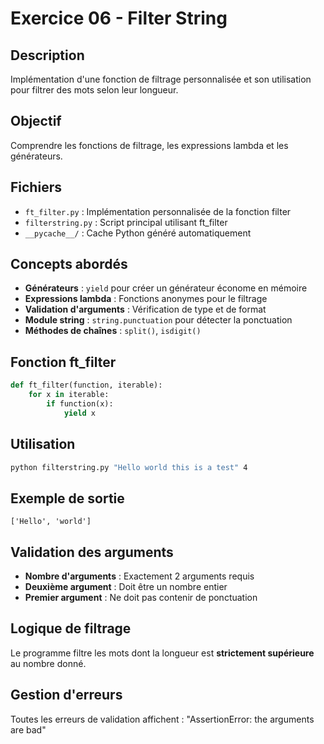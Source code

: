 # Exercice 06 - Filter String

## Description
Implémentation d'une fonction de filtrage personnalisée et son utilisation pour filtrer des mots selon leur longueur.

## Objectif
Comprendre les fonctions de filtrage, les expressions lambda et les générateurs.

## Fichiers
- `ft_filter.py` : Implémentation personnalisée de la fonction filter
- `filterstring.py` : Script principal utilisant ft_filter
- `__pycache__/` : Cache Python généré automatiquement

## Concepts abordés
- **Générateurs** : `yield` pour créer un générateur économe en mémoire
- **Expressions lambda** : Fonctions anonymes pour le filtrage
- **Validation d'arguments** : Vérification de type et de format
- **Module string** : `string.punctuation` pour détecter la ponctuation
- **Méthodes de chaînes** : `split()`, `isdigit()`

## Fonction ft_filter
```python
def ft_filter(function, iterable):
    for x in iterable:
        if function(x):
            yield x
```

## Utilisation
```bash
python filterstring.py "Hello world this is a test" 4
```

## Exemple de sortie
```
['Hello', 'world']
```

## Validation des arguments
- **Nombre d'arguments** : Exactement 2 arguments requis
- **Deuxième argument** : Doit être un nombre entier
- **Premier argument** : Ne doit pas contenir de ponctuation

## Logique de filtrage
Le programme filtre les mots dont la longueur est **strictement supérieure** au nombre donné.

## Gestion d'erreurs
Toutes les erreurs de validation affichent : "AssertionError: the arguments are bad"
